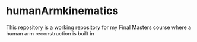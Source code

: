 # humanArmkinematics
This repository is a working repository for my Final Masters course where a human arm reconstruction is built in
